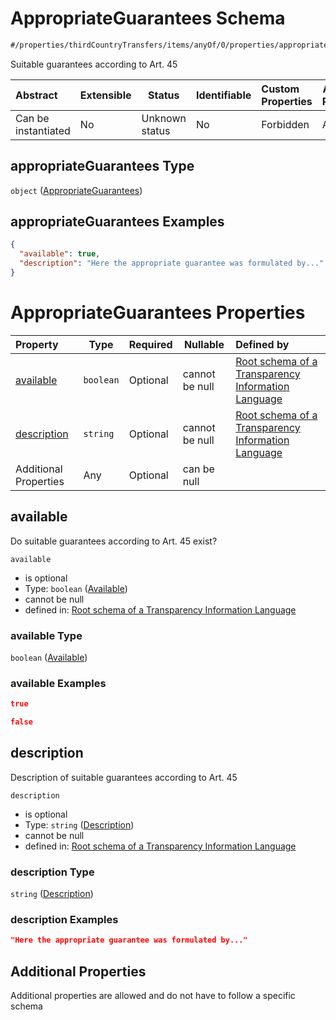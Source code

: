 # AppropriateGuarantees Schema

```txt
#/properties/thirdCountryTransfers/items/anyOf/0/properties/appropriateGuarantees#/properties/thirdCountryTransfers/items/anyOf/0/properties/appropriateGuarantees
```

Suitable guarantees according to Art. 45


| Abstract            | Extensible | Status         | Identifiable | Custom Properties | Additional Properties | Access Restrictions | Defined In                                                           |
| :------------------ | ---------- | -------------- | ------------ | :---------------- | --------------------- | ------------------- | -------------------------------------------------------------------- |
| Can be instantiated | No         | Unknown status | No           | Forbidden         | Allowed               | none                | [tilt-schema.json\*](../out/tilt-schema.json "open original schema") |

## appropriateGuarantees Type

`object` ([AppropriateGuarantees](tilt-schema-properties-thirdcountrytransfers-items-anyof-anyof-schema-properties-appropriateguarantees.md))

## appropriateGuarantees Examples

```json
{
  "available": true,
  "description": "Here the appropriate guarantee was formulated by..."
}
```

# AppropriateGuarantees Properties

| Property                    | Type      | Required | Nullable       | Defined by                                                                                                                                                                                                                                                                                                                                                                                                 |
| :-------------------------- | --------- | -------- | -------------- | :--------------------------------------------------------------------------------------------------------------------------------------------------------------------------------------------------------------------------------------------------------------------------------------------------------------------------------------------------------------------------------------------------------- |
| [available](#available)     | `boolean` | Optional | cannot be null | [Root schema of a Transparency Information Language](tilt-schema-properties-thirdcountrytransfers-items-anyof-anyof-schema-properties-appropriateguarantees-properties-available.md "\#/properties/thirdCountryTransfers/items/anyOf/0/properties/appropriateGuarantees/properties/available#/properties/thirdCountryTransfers/items/anyOf/0/properties/appropriateGuarantees/properties/available")       |
| [description](#description) | `string`  | Optional | cannot be null | [Root schema of a Transparency Information Language](tilt-schema-properties-thirdcountrytransfers-items-anyof-anyof-schema-properties-appropriateguarantees-properties-description.md "\#/properties/thirdCountryTransfers/items/anyOf/0/properties/appropriateGuarantees/properties/description#/properties/thirdCountryTransfers/items/anyOf/0/properties/appropriateGuarantees/properties/description") |
| Additional Properties       | Any       | Optional | can be null    |                                                                                                                                                                                                                                                                                                                                                                                                            |

## available

Do suitable guarantees according to Art. 45 exist?


`available`

-   is optional
-   Type: `boolean` ([Available](tilt-schema-properties-thirdcountrytransfers-items-anyof-anyof-schema-properties-appropriateguarantees-properties-available.md))
-   cannot be null
-   defined in: [Root schema of a Transparency Information Language](tilt-schema-properties-thirdcountrytransfers-items-anyof-anyof-schema-properties-appropriateguarantees-properties-available.md "\#/properties/thirdCountryTransfers/items/anyOf/0/properties/appropriateGuarantees/properties/available#/properties/thirdCountryTransfers/items/anyOf/0/properties/appropriateGuarantees/properties/available")

### available Type

`boolean` ([Available](tilt-schema-properties-thirdcountrytransfers-items-anyof-anyof-schema-properties-appropriateguarantees-properties-available.md))

### available Examples

```json
true
```

```json
false
```

## description

Description of suitable guarantees according to Art. 45


`description`

-   is optional
-   Type: `string` ([Description](tilt-schema-properties-thirdcountrytransfers-items-anyof-anyof-schema-properties-appropriateguarantees-properties-description.md))
-   cannot be null
-   defined in: [Root schema of a Transparency Information Language](tilt-schema-properties-thirdcountrytransfers-items-anyof-anyof-schema-properties-appropriateguarantees-properties-description.md "\#/properties/thirdCountryTransfers/items/anyOf/0/properties/appropriateGuarantees/properties/description#/properties/thirdCountryTransfers/items/anyOf/0/properties/appropriateGuarantees/properties/description")

### description Type

`string` ([Description](tilt-schema-properties-thirdcountrytransfers-items-anyof-anyof-schema-properties-appropriateguarantees-properties-description.md))

### description Examples

```json
"Here the appropriate guarantee was formulated by..."
```

## Additional Properties

Additional properties are allowed and do not have to follow a specific schema
